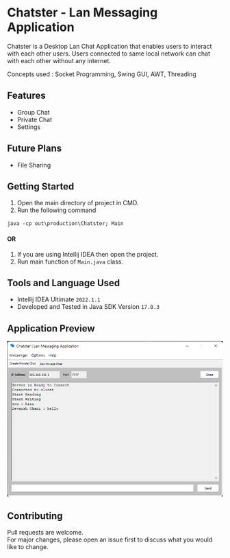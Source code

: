 # Chatster - Lan Messaging Application

Chatster is a Desktop Lan Chat Application that enables users to interact with each other users.
Users connected to same local network can chat with each other without any internet.

Concepts used : Socket Programming, Swing GUI, AWT, Threading

## Features
- Group Chat
- Private Chat
- Settings


## Future Plans

- File Sharing

## Getting Started
1) Open the main directory of project in CMD.
2) Run the following command
```
java -cp out\production\Chatster; Main
```
#### OR

1) If you are using Intellij IDEA then open the project.
2) Run main function of `Main.java` class.

## Tools and Language Used
- Intellij IDEA Ultimate `2022.1.1` <br>
- Developed and Tested in Java SDK Version `17.0.3`

## Application Preview
![img.png](Assets/PreviewExample.png)

## Contributing
Pull requests are welcome. <br>
For major changes, please open an issue first to discuss what you would like to change.
